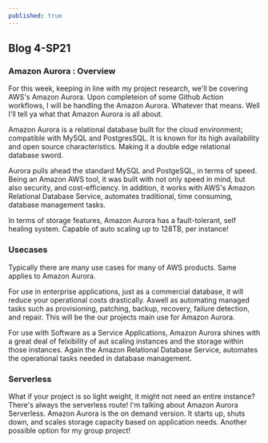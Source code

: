 ```yaml
---
published: true
---
```

## Blog 4-SP21

### Amazon Aurora : Overview

For this week, keeping in line with my project research, we'll be covering AWS's Amazon Aurora. Upon completeion of some Github Action workflows, I will be handling the Amazon Aurora. Whatever that means. Well I'll tell ya what that Amazon Aurora is all about.

Amazon Aurora is a relational database built for the cloud environment; compatible with MySQL and PostgresSQL. It is known for its high availability and open source characteristics. Making it a double edge relational database sword. 

Aurora pulls ahead the standard MySQL and PostgeSQL, in terms of speed. Being an Amazon AWS tool, it was built with not only speed in mind, but also security, and cost-efficiency. In addition, it works with AWS's Amazon Relational Database Service, automates traditional, time consuming, database management tasks. 

In terms of storage features, Amazon Aurora has a fault-tolerant, self healing system. Capable of auto scaling up to 128TB, per instance! 

### Usecases

Typically there are many use cases for many of AWS products. Same applies to Amazon Aurora. 

For use in enterprise applications, just as a commercial database, it will reduce your operational costs drastically. Aswell as automating managed tasks such as provisioning, patching, backup, recovery, failure detection, and repair. This will be the our projects main use for Amazon Aurora.

For use with Software as a Service Applications, Amazon Aurora shines with a great deal of felxibility of aut scaling instances and the storage within those instances. Again the Amazon Relational Database Service, automates the operational tasks needed in database management.

### Serverless

What if your project is so light weight, it might not need an entire instance? There's always the serverless route! I'm talking about Amazon Aurora Serverless. Amazon Aurora is the on demand version. It starts up, shuts down, and scales storage capacity based on application needs. Another possible option for my group project!


